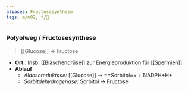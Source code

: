 ```yaml
---
aliases: Fructosesynthese
tags: m/m02, f/🧪
---
```

### Polyolweg / Fructosesynthese
> [[Glucose]] → Fructose
- **Ort**:: Insb. [[Bläschendrüse]] zur Energieproduktion für [[Spermien]]
- **Ablauf**
	- *Aldosereduktase:* [[Glucose]] → ==Sorbitol== + NADPH+H+
	- *Sorbitdehydrogenase:* Sorbitol → Fructose